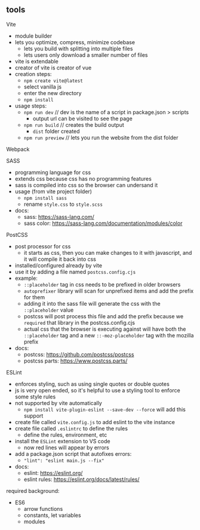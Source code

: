 ## tools

Vite
- module builder
- lets you optimize, compress, minimize codebase
    - lets you build with splitting into multiple files
    - lets users only download a smaller number of files
- vite is extendable
- creator of vite is creator of vue
- creation steps:
    - `npm create vite@latest`
    - select vanilla js
    - enter the new directory
    - `npm install`
- usage steps:
    - `npm run dev`     // dev is the name of a script in package.json > scripts
        - output url can be visited to see the page
    - `npm run build`   // creates the build output
        - `dist` folder created 
    - `npm run preview` // lets you run the website from the dist folder

Webpack


SASS
- programming language for css
- extends css because css has no programming features
- sass is compiled into css so the browser can undersand it
- usage (from vite project folder)
    - `npm install sass`
    - rename `style.css` to `style.scss`
- docs: 
    - sass: https://sass-lang.com/
    - sass color: https://sass-lang.com/documentation/modules/color


PostCSS
- post processor for css
    - it starts as css, then you can make changes to it with javascript, and it will compile it back into css
- installed/configured already by vite
- use it by adding a file named `postcss.config.cjs`
- example:
    - `::placeholder` tag in css needs to be prefixed in older browsers
    - `autoprefixer` library will scan for unprefixed items and add the prefix for them
    - adding it into the sass file will generate the css with the `::placeholder` value
    - postcss will post process this file and add the prefix because we `required` that library in the postcss.config.cjs
    - actual css that the browser is executing against will have both the `::placeholder` tag and a new `::-moz-placeholder` tag with the mozilla prefix
- docs: 
    - postcss: https://github.com/postcss/postcss
    - postcss parts: https://www.postcss.parts/


ESLint
- enforces styling, such as using single quotes or double quotes
- js is very open ended, so it's helpful to use a styling tool to enforce some style rules
- not supported by vite automatically
    - `npm install vite-plugin-eslint --save-dev --force` will add this support
- create file called `vite.config.js` to add eslint to the vite instance
- create file called `.eslintrc` to define the rules
    - define the rules, environment, etc
- install the `ESLint` extension to VS code
    - now red lines will appear by errors
- add a package.json script that autofixes errors:
    - `"lint": "eslint main.js --fix"`
- docs: 
    - eslint: https://eslint.org/
    - eslint rules: https://eslint.org/docs/latest/rules/

required background:
- ES6
    - arrow functions
    - constants, let variables
    - modules